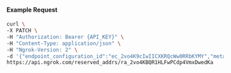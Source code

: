 <!-- Code generated for API Clients. DO NOT EDIT. -->
#### Example Request
```bash
curl \
-X PATCH \
-H "Authorization: Bearer {API_KEY}" \
-H "Content-Type: application/json" \
-H "Ngrok-Version: 2" \
-d '{"endpoint_configuration_id":"ec_2vo4K9cIwIICXKRQcWw0RRbKYMY","metadata":"{\"proto\": \"ssh\"}"}' \
https://api.ngrok.com/reserved_addrs/ra_2vo4KBQR1HLFwPCdp4VmxDwedKa
